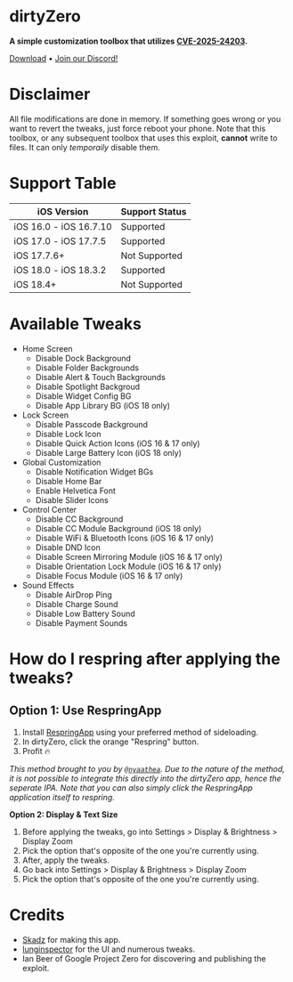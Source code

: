 # dirtyZero
**A simple customization toolbox that utilizes [CVE-2025-24203](https://project-zero.issues.chromium.org/issues/391518636).**

[Download](https://github.com/jailbreakdotparty/dirtyZero/releases) • [Join our Discord!](https://discord.gg/XPj66zZ4gT)

# Disclaimer
All file modifications are done in memory. If something goes wrong or you want to revert the tweaks, just force reboot your phone. Note that this toolbox, or any subsequent toolbox that uses this exploit, **cannot** write to files. It can only *temporaily* disable them.

# Support Table
| iOS Version | Support Status |
| -------- | ------- |
| iOS 16.0 - iOS 16.7.10  | Supported |
| iOS 17.0 - iOS 17.7.5 | Supported |
| iOS 17.7.6+ | Not Supported |
| iOS 18.0 - iOS 18.3.2 | Supported |
| iOS 18.4+ | Not Supported |

# Available Tweaks
  - Home Screen
    - Disable Dock Background
    - Disable Folder Backgrounds
    - Disable Alert & Touch Backgrounds
    - Disable Spotlight Backgroud
    - Disable Widget Config BG
    - Disable App Library BG (iOS 18 only)
  - Lock Screen
    - Disable Passcode Background
    - Disable Lock Icon
    - Disable Quick Action Icons (iOS 16 & 17 only)
    - Disable Large Battery Icon (iOS 18 only)
  - Global Customization
    - Disable Notification Widget BGs
    - Disable Home Bar
    - Enable Helvetica Font
    - Disable Slider Icons
  - Control Center
    - Disable CC Background
    - Disable CC Module Background (iOS 18 only)
    - Disable WiFi & Bluetooth Icons (iOS 16 & 17 only)
    - Disable DND Icon
    - Disable Screen Mirroring Module (iOS 16 & 17 only)
    - Disable Orientation Lock Module (iOS 16 & 17 only)
    - Disable Focus Module (iOS 16 & 17 only)
  - Sound Effects
    - Disable AirDrop Ping
    - Disable Charge Sound
    - Disable Low Battery Sound
    - Disable Payment Sounds

# How do I respring after applying the tweaks?
## Option 1: Use RespringApp
1. Install [RespringApp](https://github.com/jailbreakdotparty/dirtyZero/releases/download/respringapp/respringapp.ipa) using your preferred method of sideloading.
2. In dirtyZero, click the orange "Respring" button.
3. Profit 🔥

*This method brought to you by [`@nyaathea`](https://x.com/nyaathea). Due to the nature of the method, it is not possible to integrate this directly into the dirtyZero app, hence the seperate IPA. Note that you can also simply click the RespringApp application itself to respring.*

**Option 2: Display & Text Size**
1. Before applying the tweaks, go into Settings > Display & Brightness > Display Zoom
2. Pick the option that's opposite of the one you're currently using.
3. After, apply the tweaks.
4. Go back into Settings > Display & Brightness > Display Zoom
5. Pick the option that's opposite of the one you're currently using.


# Credits
- [Skadz](https://github.com/skadz108) for making this app.
- [lunginspector](https://github.com/lunginspector) for the UI and numerous tweaks.
- Ian Beer of Google Project Zero for discovering and publishing the exploit.
